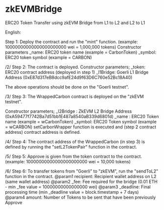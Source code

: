 # zkEVMBridge
ERC20 Token Transfer using zkEVM Bridge from L1 to L2 and L2 to L1

English: 

Step 1: Deploy the <ERC20> contract and run the "mint" function. (example: 10000000000000000000000 wei = 1,000,000 tokens)
    Constructor parameters
    _name: ERC20 token name (example = CarbonToken)
    _symbol: ERC20 token symbol (example = CARBON)

/2/
Step 2: The <CarbonWrapper> contract is deployed. 
Constructor parameters;
_token: ERC20 contract address (deployed in step 1)
_l1Bridge: Goerli L1 Bridge Address (0xE87d317eB8dcc9afE24d9f63D6C760e52Bc18A40)

The above operations should be done on the "Goerli testnet".

/3/
Step 3: The WrappedCarbon contract is deployed on the "zkEVM testnet".

Constructor parameters;
_l2Bridge : ZkEVM L2 Bridge Address (0xA59477f7742Ba7d51bb1E487a8540aB339d6801d)
_name : ERC20 Token name (example = wCarbonToken)
_symbol: ERC20 Token symbol (example = wCARBON)
setCarbonWrapper function is executed and <carbonWrapper> (step 2 contract address) contract address is defined.

/4/
Step 4: The contract address of the WrappedCarbon (in step 3) is defined by running the "setL2TokenPair" function in the <CarbonWrapper> contract.

/5/
Step 5: Approve is given from the <ERC20> token contract to the <CarbonWrapper> contract. (example: 10000000000000000000000 wei = 10,000 tokens)

/6/ 
Step 6: To transfer tokens from "Goerli" to "zkEVM", run the "sendToL2" function in the <CarbonWrapper> contract.
    @param1 recipient: Recipient wallet address on L2 (same wallet address)
    @param2 _fee: Fee required for the bridge (0.01 ETH - min _fee value = 10000000000000000 wei)
    @param3 _deadline: Final processing time (min _deadline value = block.timestamp + 7 days)
    @param4 amount: Number of Tokens to be sent that have been previously Approve

